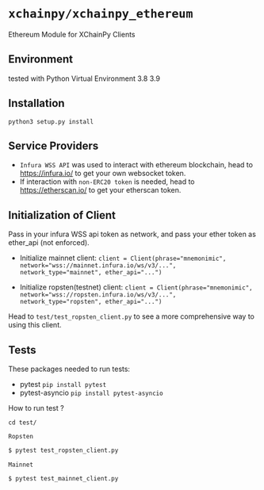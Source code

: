 # `xchainpy/xchainpy_ethereum`

Ethereum Module for XChainPy Clients

## Environment
tested with Python Virtual Environment 3.8 3.9

## Installation
```angular2html
python3 setup.py install
```

## Service Providers
- ``Infura WSS API`` was used to interact with ethereum blockchain, head to https://infura.io/ to get your own websocket token.
- If interaction with ``non-ERC20 token`` is needed, head to https://etherscan.io/ to get your etherscan token.

## Initialization of Client
Pass in your infura WSS api token as network, and pass your ether token as ether_api (not enforced).


- Initialize mainnet client:
``
client = Client(phrase="mnemonimic", network="wss://mainnet.infura.io/ws/v3/...", network_type="mainnet",
                             ether_api="...")
``

- Initialize ropsten(testnet) client:
``
client = Client(phrase="mnemonimic", network="wss://ropsten.infura.io/ws/v3/...", network_type="ropsten",
                             ether_api="...")
``

Head to ``test/test_ropsten_client.py`` to see a
more comprehensive way to using this client.
## Tests

These packages needed to run tests:

- pytest `pip install pytest`
- pytest-asyncio `pip install pytest-asyncio`

How to run test ?

```angular2html
cd test/
```
``Ropsten``
```bash
$ pytest test_ropsten_client.py
```
``Mainnet``
```bash
$ pytest test_mainnet_client.py
```


